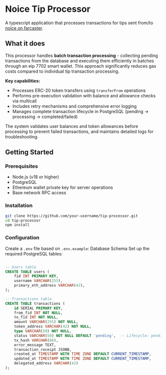 # Noice Tip Processor

A typescript application that processes transactions for tips sent from/to [noice on farcaster](https://noice.so/). 

## What it does

This processor handles **batch transaction processing** - collecting pending transactions from the database and executing them efficiently in batches through an eip 7702 smart wallet. This approach significantly reduces gas costs compared to individual tip transaction processing.

**Key capabilities:**
- Processes ERC-20 token transfers using `transferFrom` operations
- Performs pre-execution validation with balance and allowance checks via multicall
- Includes retry mechanisms and comprehensive error logging
- Manages complete transaction lifecycle in PostgreSQL (pending → processing → completed/failed)

The system validates user balances and token allowances before processing to prevent failed transactions, and maintains detailed logs for troubleshooting.

## Getting Started

### Prerequisites

- Node.js (v18 or higher)
- PostgreSQL
- Ethereum wallet private key for server operations
- Base network RPC access

### Installation

```bash
git clone https://github.com/your-username/tip-processor.git
cd tip-processor
npm install
```

### Configuration

Create a `.env` file based on `.env.example`:
Database Schema
Set up the required PostgreSQL tables:

```sql

-- Users table
CREATE TABLE users (
    fid INT PRIMARY KEY,
    username VARCHAR(255),
    primary_eth_address VARCHAR(42),
);

-- Transactions table
CREATE TABLE transactions (
    id SERIAL PRIMARY KEY,
    from_fid INT NOT NULL,
    to_fid INT NOT NULL,
    amount VARCHAR(255) NOT NULL,           
    token_address VARCHAR(42) NOT NULL,
    type VARCHAR(50) NOT NULL,
    status VARCHAR(50) NOT NULL DEFAULT 'pending',  -- Lifecycle: pending → processing_in_batch → completed/failed
    tx_hash VARCHAR(66),
    error_message TEXT,
    transaction_receipt JSONB,
    created_at TIMESTAMP WITH TIME ZONE DEFAULT CURRENT_TIMESTAMP,
    updated_at TIMESTAMP WITH TIME ZONE DEFAULT CURRENT_TIMESTAMP,
    delegated_address VARCHAR(42)
);
```
